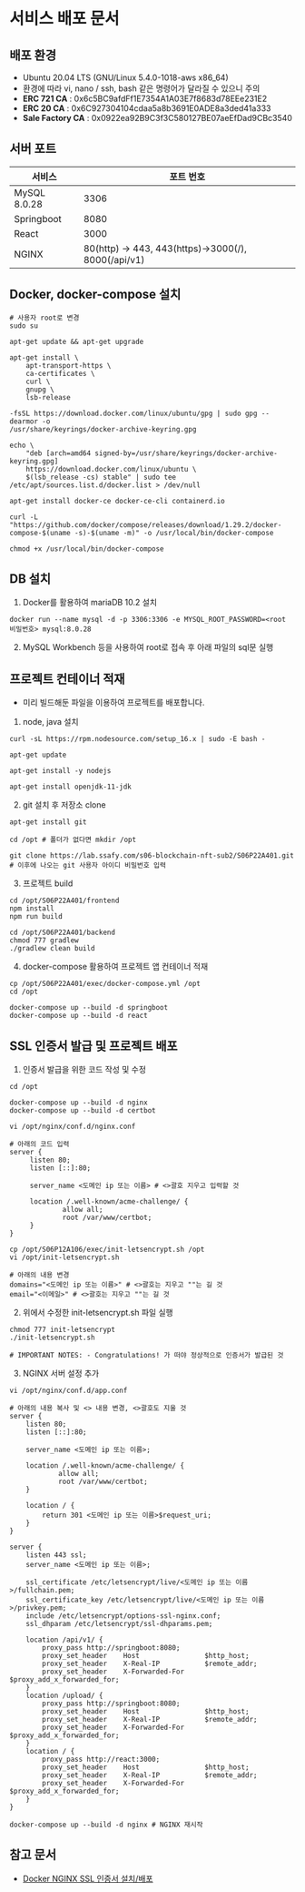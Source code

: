 # 서비스 배포 문서

## 배포 환경

- Ubuntu 20.04 LTS (GNU/Linux 5.4.0-1018-aws x86_64)
- 환경에 따라 vi, nano / ssh, bash 같은 명령어가 달라질 수 있으니 주의
- **ERC 721 CA** : 0x6c5BC9afdFf1E7354A1A03E7f8683d78EEe231E2
- **ERC 20 CA** : 0x6C927304104cdaa5a8b3691E0ADE8a3ded41a333
- **Sale Factory CA** : 0x0922ea92B9C3f3C580127BE07aeEfDad9CBc3540


## 서버 포트

| 서비스       | 포트 번호                                           |
| ------------ | --------------------------------------------------- |
| MySQL 8.0.28 | 3306                                                |
| Springboot   | 8080                                                |
| React        | 3000                                                |
| NGINX        | 80(http) -> 443, 443(https)->3000(/), 8000(/api/v1) |

## Docker, docker-compose 설치

```shell
# 사용자 root로 변경
sudo su

apt-get update && apt-get upgrade

apt-get install \
	apt-transport-https \
	ca-certificates \
	curl \
	gnupg \
	lsb-release

-fsSL https://download.docker.com/linux/ubuntu/gpg | sudo gpg --dearmor -o
/usr/share/keyrings/docker-archive-keyring.gpg

echo \
	"deb [arch=amd64 signed-by=/usr/share/keyrings/docker-archive-keyring.gpg]
	https://download.docker.com/linux/ubuntu \
	$(lsb_release -cs) stable" | sudo tee /etc/apt/sources.list.d/docker.list > /dev/null

apt-get install docker-ce docker-ce-cli containerd.io

curl -L "https://github.com/docker/compose/releases/download/1.29.2/docker-compose-$(uname -s)-$(uname -m)" -o /usr/local/bin/docker-compose

chmod +x /usr/local/bin/docker-compose
```

## DB 설치

1. Docker를 활용하여 mariaDB 10.2 설치

```shell
docker run --name mysql -d -p 3306:3306 -e MYSQL_ROOT_PASSWORD=<root 비밀번호> mysql:8.0.28
```

2. MySQL Workbench 등을 사용하여 root로 접속 후 아래 파일의 sql문 실행

## 프로젝트 컨테이너 적재

- 미리 빌드해둔 파일을 이용하여 프로젝트를 배포합니다.

1. node, java 설치

```shell
curl -sL https://rpm.nodesource.com/setup_16.x | sudo -E bash -

apt-get update

apt-get install -y nodejs

apt-get install openjdk-11-jdk
```

2. git 설치 후 저장소 clone

```shell
apt-get install git

cd /opt # 폴더가 없다면 mkdir /opt

git clone https://lab.ssafy.com/s06-blockchain-nft-sub2/S06P22A401.git # 이후에 나오는 git 사용자 아이디 비밀번호 입력
```

3. 프로젝트 build

```shell
cd /opt/S06P22A401/frontend
npm install
npm run build

cd /opt/S06P22A401/backend
chmod 777 gradlew
./gradlew clean build
```

4. docker-compose 활용하여 프로젝트 앱 컨테이너 적재

```shell
cp /opt/S06P22A401/exec/docker-compose.yml /opt
cd /opt

docker-compose up --build -d springboot
docker-compose up --build -d react
```

## SSL 인증서 발급 및 프로젝트 배포

1. 인증서 발급을 위한 코드 작성 및 수정

```shell
cd /opt

docker-compose up --build -d nginx
docker-compose up --build -d certbot

vi /opt/nginx/conf.d/nginx.conf

# 아래의 코드 입력
server {
     listen 80;
     listen [::]:80;

     server_name <도메인 ip 또는 이름> # <>괄호 지우고 입력할 것

     location /.well-known/acme-challenge/ {
             allow all;
             root /var/www/certbot;
     }
}

cp /opt/S06P12A106/exec/init-letsencrypt.sh /opt
vi /opt/init-letsencrypt.sh

# 아래의 내용 변경
domains="<도메인 ip 또는 이름>" # <>괄호는 지우고 ""는 길 것
email="<이메일>" # <>괄호는 지우고 ""는 길 것
```

2. 위에서 수정한 init-letsencrypt.sh 파일 실행

```shell
chmod 777 init-letsencrypt
./init-letsencrypt.sh

# IMPORTANT NOTES: - Congratulations! 가 떠야 정상적으로 인증서가 발급된 것
```

3. NGINX 서버 설정 추가

```shell
vi /opt/nginx/conf.d/app.conf

# 아래의 내용 복사 및 <> 내용 변경, <>괄호도 지울 것
server {
    listen 80;
    listen [::]:80;

    server_name <도메인 ip 또는 이름>;

    location /.well-known/acme-challenge/ {
            allow all;
            root /var/www/certbot;
    }

    location / {
        return 301 <도메인 ip 또는 이름>$request_uri;
    }
}

server {
    listen 443 ssl;
    server_name <도메인 ip 또는 이름>;

    ssl_certificate /etc/letsencrypt/live/<도메인 ip 또는 이름>/fullchain.pem;
    ssl_certificate_key /etc/letsencrypt/live/<도메인 ip 또는 이름>/privkey.pem;
    include /etc/letsencrypt/options-ssl-nginx.conf;
    ssl_dhparam /etc/letsencrypt/ssl-dhparams.pem;

    location /api/v1/ {
        proxy_pass http://springboot:8080;
        proxy_set_header    Host                $http_host;
        proxy_set_header    X-Real-IP           $remote_addr;
        proxy_set_header    X-Forwarded-For     $proxy_add_x_forwarded_for;
    }
    location /upload/ {
        proxy_pass http://springboot:8080;
        proxy_set_header    Host                $http_host;
        proxy_set_header    X-Real-IP           $remote_addr;
        proxy_set_header    X-Forwarded-For     $proxy_add_x_forwarded_for;
    }
    location / {
        proxy_pass http://react:3000;
        proxy_set_header    Host                $http_host;
        proxy_set_header    X-Real-IP           $remote_addr;
        proxy_set_header    X-Forwarded-For     $proxy_add_x_forwarded_for;
    }
}

docker-compose up --build -d nginx # NGINX 재시작
```

## 참고 문서

- [Docker NGINX SSL 인증서 설치/배포](https://velog.io/@fordevelop/Docker-Nginx-Certbot-Lets-Encrypt%EB%A5%BC-%EC%82%AC%EC%9A%A9%ED%95%B4-SSL-%EC%9D%B8%EC%A6%9D%EC%84%9C-%EB%B0%9C%EA%B8%89)
